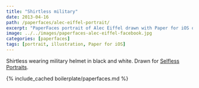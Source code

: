 ```yaml
---
title: "Shirtless military"
date: 2013-04-16
path: /paperfaces/alec-eiffel-portrait/
excerpt: "PaperFaces portrait of Alec Eiffel drawn with Paper for iOS on an iPad."
image: ../../images/paperfaces-alec-eiffel-facebook.jpg
categories: [paperfaces]
tags: [portrait, illustration, Paper for iOS]
---
```


Shirtless wearing military helmet in black and white. Drawn for [Selfless Portraits](http://selflessportraits.com).

{% include_cached boilerplate/paperfaces.md %}
